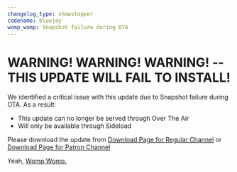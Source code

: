 ```yaml
---
changelog_type: showstopper
codename: bluejay
womp_womp: Snapshot failure during OTA
---
```


# WARNING! WARNING! WARNING! -- THIS UPDATE WILL **FAIL TO INSTALL!**

We identified a critical issue with this update due to Snapshot failure during OTA. As a result:

- This update can no longer be served through Over The Air
- Will only be available through Sideload

Please download the update from [Download Page for Regular Channel](https://get.hentaios.com/latestbuild?codename={{codename}}) or [Download Page for Patron Channel](https://get.hentaios.com/latestbuild?codename={{codename}}&patreon=true)

Yeah, [Womp Womp.](https://music.youtube.com/watch?v=FnbRek-NuT4)

